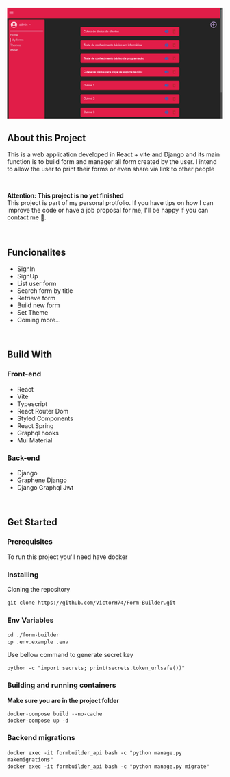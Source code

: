![Alt text](/frontend/public/project-img.png "Project my-forms route screenshot")

## About this Project
This is a web application developed in React + vite and Django and its main function is to build form and manager all form created by the user. I intend to allow the user to print their forms or even share via link to other people

<br/>

**Attention: This project is no yet finished**
<br/>
This project is part of my personal protfolio. If you have tips on how I can improve the code or have a job proposal for me, I'll be happy if you can contact me 🙂.

<br/>

## Funcionalites
- SignIn
- SignUp
- List user form
- Search form by title
- Retrieve form
- Build new form
- Set Theme
- Coming more...

<br/>

## Build With
### Front-end
- React
- Vite
- Typescript
- React Router Dom
- Styled Components
- React Spring
- Graphql hooks
- Mui Material

### Back-end
- Django
- Graphene Django
- Django Graphql Jwt

<br/>

## Get Started
### Prerequisites

To run this project you'll need have docker

### Installing

Cloning the repository
```
git clone https://github.com/VictorH74/Form-Builder.git
```

### Env Variables
```
cd ./form-builder
cp .env.example .env
```

Use bellow command to generate secret key
```
python -c "import secrets; print(secrets.token_urlsafe())"
```

### Building and running containers
**Make sure you are in the project folder**
```
docker-compose build --no-cache
docker-compose up -d
```

### Backend migrations
```
docker exec -it formbuilder_api bash -c "python manage.py makemigrations"
docker exec -it formbuilder_api bash -c "python manage.py migrate"
```